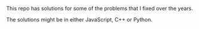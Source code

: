 This repo has solutions for some of the problems that I fixed over the years.

The solutions might be in either JavaScript, C++ or Python.